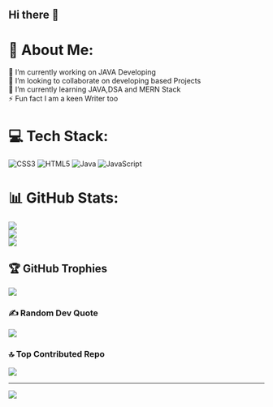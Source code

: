 ## Hi there 👋

# 💫 About Me:
🔭 I’m currently working on JAVA Developing<br>👯 I’m looking to collaborate on developing based Projects<br>🌱 I’m currently learning JAVA,DSA and MERN Stack<br>⚡ Fun fact I am a keen Writer too


# 💻 Tech Stack:
![CSS3](https://img.shields.io/badge/css3-%231572B6.svg?style=for-the-badge&logo=css3&logoColor=white) ![HTML5](https://img.shields.io/badge/html5-%23E34F26.svg?style=for-the-badge&logo=html5&logoColor=white) ![Java](https://img.shields.io/badge/java-%23ED8B00.svg?style=for-the-badge&logo=openjdk&logoColor=white) ![JavaScript](https://img.shields.io/badge/javascript-%23323330.svg?style=for-the-badge&logo=javascript&logoColor=%23F7DF1E)
# 📊 GitHub Stats:
![](https://github-readme-stats.vercel.app/api?username=Ms-Ishita&theme=dark&hide_border=false&include_all_commits=true&count_private=true)<br/>
![](https://nirzak-streak-stats.vercel.app/?user=Ms-Ishita&theme=dark&hide_border=false)<br/>
![](https://github-readme-stats.vercel.app/api/top-langs/?username=Ms-Ishita&theme=dark&hide_border=false&include_all_commits=true&count_private=true&layout=compact)

## 🏆 GitHub Trophies
![](https://github-profile-trophy.vercel.app/?username=Ms-Ishita&theme=radical&no-frame=false&no-bg=true&margin-w=4)

### ✍️ Random Dev Quote
![](https://quotes-github-readme.vercel.app/api?type=horizontal&theme=radical)

### 🔝 Top Contributed Repo
![](https://github-contributor-stats.vercel.app/api?username=Ms-Ishita&limit=5&theme=dark&combine_all_yearly_contributions=true)

---
[![](https://visitcount.itsvg.in/api?id=Ms-Ishita&icon=0&color=0)](https://visitcount.itsvg.in)

<!-- Proudly created with GPRM ( https://gprm.itsvg.in ) -->
